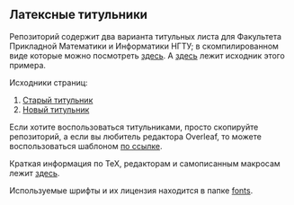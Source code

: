 ## Латексные титульники

Репозиторий содержит два варианта титульных листа для Факультета Прикладной Математики и Информатики НГТУ; в скомпилированном виде которые можно посмотреть [здесь](example.pdf). А [здесь](example.tex) лежит исходник этого примера.

Исходники страниц:
1. [Старый титульник](titlepage/title_old.tex)
2. [Новый титульник](titlepage/title_new.tex)

Если хотите воспользоваться титульниками, просто скопируйте репозиторий, а если вы любитель редактора Overleaf, то можете воспользоваться шаблоном [по ссылке](https://www.overleaf.com/read/xvmybxvmykjt).

Краткая информация по TeX, редакторам и самописанным макросам лежит [здесь](REFERENCE.md).

Используемые шрифты и их лицензия находится в папке [fonts](fonts/).